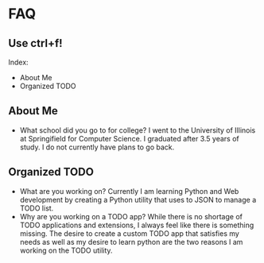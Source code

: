 # FAQ

## Use ctrl+f!

Index:
- About Me
- Organized TODO

About Me
--
- What school did you go to for college?
    I went to the University of Illinois at Springifield for Computer Science. I graduated after 3.5 years of study. I do not currently have plans to go back.

Organized TODO
--
- What are you working on?
    Currently I am learning Python and Web development by creating a Python utility that uses to JSON to manage a TODO list. 
- Why are you working on a TODO app?
    While there is no shortage of TODO applications and extensions, I always feel like there is something missing. The desire to create a custom TODO app that satisfies my needs as well as my desire to learn python are the two reasons I am working on the TODO utility.

